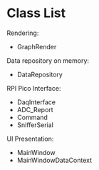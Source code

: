 ﻿# Class List

Rendering:
- GraphRender

Data repository on memory:
- DataRepository

RPI Pico Interface:
- DaqInterface
- ADC_Report
- Command
- SnifferSerial

UI Presentation:
- MainWindow
- MainWindowDataContext